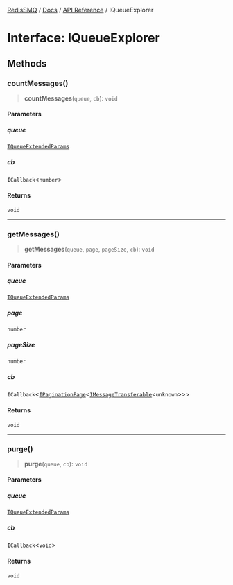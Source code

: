 [RedisSMQ](../../../README.md) / [Docs](../../README.md) / [API Reference](../README.md) / IQueueExplorer

# Interface: IQueueExplorer

## Methods

### countMessages()

> **countMessages**(`queue`, `cb`): `void`

#### Parameters

##### queue

[`TQueueExtendedParams`](../type-aliases/TQueueExtendedParams.md)

##### cb

`ICallback`\<`number`\>

#### Returns

`void`

***

### getMessages()

> **getMessages**(`queue`, `page`, `pageSize`, `cb`): `void`

#### Parameters

##### queue

[`TQueueExtendedParams`](../type-aliases/TQueueExtendedParams.md)

##### page

`number`

##### pageSize

`number`

##### cb

`ICallback`\<[`IPaginationPage`](IPaginationPage.md)\<[`IMessageTransferable`](IMessageTransferable.md)\<`unknown`\>\>\>

#### Returns

`void`

***

### purge()

> **purge**(`queue`, `cb`): `void`

#### Parameters

##### queue

[`TQueueExtendedParams`](../type-aliases/TQueueExtendedParams.md)

##### cb

`ICallback`\<`void`\>

#### Returns

`void`
